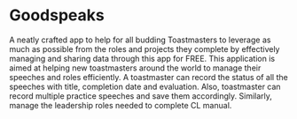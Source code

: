 # Goodspeaks

A neatly crafted app to help for all budding Toastmasters to leverage as much as possible from the roles and projects they complete by effectively managing and sharing data through this app for FREE.
This application is aimed at helping new toastmasters around the world to manage their speeches and roles efficiently. A toastmaster can record the status of all the speeches with title, completion date and evaluation. Also, toastmaster can record multiple practice speeches and save them accordingly. Similarly, manage the leadership roles needed to complete CL manual. 
